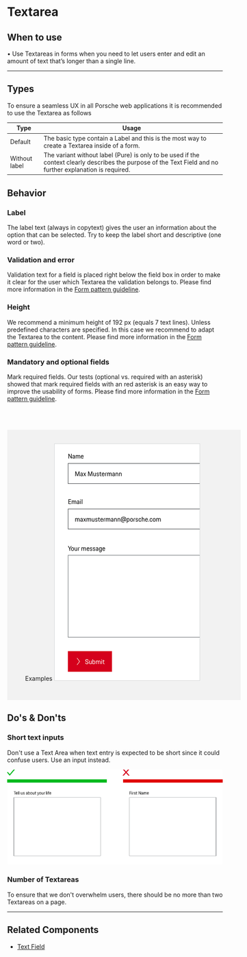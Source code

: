 # Textarea

## When to use

  • Use Textareas in forms when you need to let users enter and edit an amount of text that’s longer than a single line.

---

## Types

To ensure a seamless UX in all Porsche web applications it is recommended to use the Textarea as follows

| Type | Usage |
|----|----|
| Default | The basic type contain a Label and this is the most way to create a Textarea inside of a form. |
| Without label | The variant without label (Pure) is only to be used if the context clearly describes the purpose of the Text Field and no further explanation is required.    |


## Behavior

### Label
The label text (always in copytext) gives the user an information about the option that can be selected. Try to keep the label short and descriptive (one word or two).

### Validation and error
Validation text for a field is placed right below the field box in order to make it clear for the user which Textarea the validation belongs to.
Please find more information in the [Form pattern guideline](#/patterns/forms).

### Height
We recommend a minimum height of 192 px (equals 7 text lines). Unless predefined characters are specified. 
In this case we recommend to adapt the Textarea to the content. Please find more information in the [Form pattern guideline](#/patterns/forms).

### Mandatory and optional fields
Mark required fields. Our tests (optional vs. required with an asterisk) showed that mark required fields with an red asterisk is an easy way to improve the usability of forms. Please find more information in the [Form pattern guideline](#/patterns/forms).


 <div style="background:#F2F2F2; width:100%; margin-top: 64px; padding-top: 32px; padding-left: 42px; padding-bottom: 42px;">
    <p-headline variant="headline-3" tag="h3" style="margin-bottom: 24px;">Examples</p-headline>
    <img src="./assets/textarea-examples.png" alt="Examples for textarea usage"/>
</div>

## Do's & Don'ts

### Short text inputs
Don't use a Text Area when text entry is expected to be short since it could confuse users. Use an input instead.

![Short Text in Text Field](./assets/textarea-dont-short-text-inputs.png)

### Number of Textareas
To ensure that we don't overwhelm users, there should be no more than two Textareas on a page.

---

## Related Components

* [Text Field](#/components/text-field)
